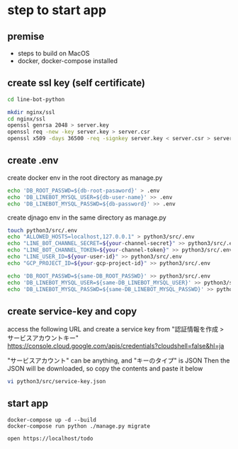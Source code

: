 # step to start app

## premise

- steps to build on MacOS
- docker, docker-compose installed

## create ssl key (self certificate)

```bash
cd line-bot-python

mkdir nginx/ssl
cd nginx/ssl
openssl genrsa 2048 > server.key
openssl req -new -key server.key > server.csr
openssl x509 -days 36500 -req -signkey server.key < server.csr > server.crt
```

## create .env

create docker env in the root directory as manage.py

```bash
echo 'DB_ROOT_PASSWD=${db-root-pasaword}' > .env
echo 'DB_LINEBOT_MYSQL_USER=${db-user-name}' >> .env
echo 'DB_LINEBOT_MYSQL_PASSWD=${db-password}' >> .env
```

create djnago env in the same directory as manage.py

```bash
touch python3/src/.env
echo "ALLOWED_HOSTS=localhost,127.0.0.1" > python3/src/.env
echo "LINE_BOT_CHANNEL_SECRET=${your-channel-secret}" >> python3/src/.env
echo "LINE_BOT_CHANNEL_TOKEN=${your-channel-token}" >> python3/src/.env
echo "LINE_USER_ID=${your-user-id}" >> python3/src/.env
echo "GCP_PROJECT_ID=${your-gcp-project-id}" >> python3/src/.env

echo 'DB_ROOT_PASSWD=${same-DB_ROOT_PASSWD}' >> python3/src/.env
echo 'DB_LINEBOT_MYSQL_USER=${same-DB_LINEBOT_MYSQL_USER}' >> python3/src/.env
echo 'DB_LINEBOT_MYSQL_PASSWD=${same-DB_LINEBOT_MYSQL_PASSWD}' >> python3/src/.env
```

## create service-key and copy

access the following URL and create a service key from "認証情報を作成 > サービスアカウントキー"
https://console.cloud.google.com/apis/credentials?cloudshell=false&hl=ja

"サービスアカウント" can be anything, and "キーのタイプ" is JSON
Then the JSON will be downloaded, so copy the contents and paste it below

```bash
vi python3/src/service-key.json
```

## start app

```
docker-compose up -d --build
docker-compose run python ./manage.py migrate

open https://localhost/todo
```